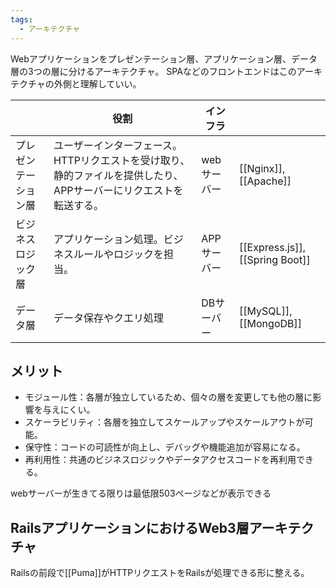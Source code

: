 ```yaml
---
tags:
  - アーキテクチャ
---
```

Webアプリケーションをプレゼンテーション層、アプリケーション層、データ層の3つの層に分けるアーキテクチャ。
SPAなどのフロントエンドはこのアーキテクチャの外側と理解していい。

|            | 役割                                                           | インフラ    |                                 |
| ---------- | ------------------------------------------------------------ | ------- | ------------------------------- |
| プレゼンテーション層 | ユーザーインターフェース。HTTPリクエストを受け取り、静的ファイルを提供したり、APPサーバーにリクエストを転送する。 | webサーバー | [[Nginx]], [[Apache]]           |
| ビジネスロジック層  | アプリケーション処理。ビジネスルールやロジックを担当。                                  | APPサーバー | [[Express.js]], [[Spring Boot]] |
| データ層       | データ保存やクエリ処理                                                  | DBサーバー  | [[MySQL]], [[MongoDB]]          |
## メリット
- モジュール性：各層が独立しているため、個々の層を変更しても他の層に影響を与えにくい。
- スケーラビリティ：各層を独立してスケールアップやスケールアウトが可能。
- 保守性：コードの可読性が向上し、デバッグや機能追加が容易になる。
- 再利用性：共通のビジネスロジックやデータアクセスコードを再利用できる。 

webサーバーが生きてる限りは最低限503ページなどが表示できる
## RailsアプリケーションにおけるWeb3層アーキテクチャ
Railsの前段で[[Puma]]がHTTPリクエストをRailsが処理できる形に整える。